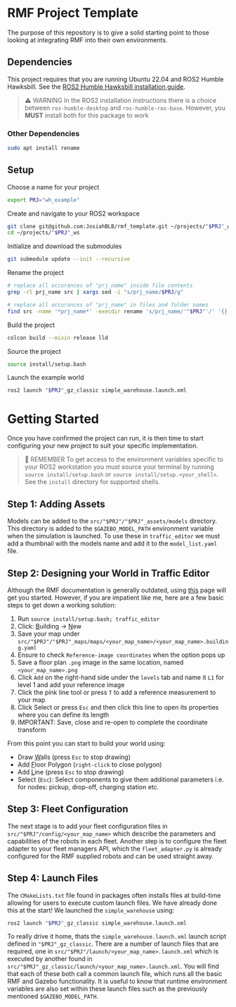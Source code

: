# RMF Project Template
The purpose of this repository is to give a solid starting point to those looking at integrating RMF into their own environments.

## Dependencies
This project requires that you are running Ubuntu 22.04 and ROS2 Humble Hawksbill.
See the [ROS2 Humble Hawksbill installation guide](https://docs.ros.org/en/humble/Installation/Ubuntu-Install-Debians.html).

> :warning: WARNING
> In the ROS2 installation instructions there is a choice between `ros-humble-desktop` and `ros-humble-ros-base`. However, you **MUST** install both for this package to work


### Other Dependencies
```sh
sudo apt install rename
```

## Setup
Choose a name for your project
```sh
export PRJ="wh_example"
```

Create and navigate to your ROS2 workspace
```sh
git clone git@github.com:JosiahBLB/rmf_template.git ~/projects/"$PRJ"_ws
cd ~/projects/"$PRJ"_ws
```

Initialize and download the submodules
```sh
git submodule update --init --recursive
```

Rename the project
```sh
# replace all occurances of "prj_name" inside file contents
grep -rl prj_name src | xargs sed -i "s/prj_name/$PRJ/g"

# replace all occurances of "prj_name" in files and folder names
find src -name '*prj_name*' -execdir rename 's/prj_name/'"$PRJ"'/' '{}' \+
```

Build the project
```sh
colcon build --mixin release lld
```

Source the project
```sh  
source install/setup.bash
```

Launch the example world
```sh
ros2 launch "$PRJ"_gz_classic simple_warehouse.launch.xml
```

# Getting Started

Once you have confirmed the project can run, it is then time to start configuring your new project to suit your specific implementation.

> :memo: REMEMBER
> To get access to the environment variables specific to your ROS2 workstation you must source your terminal by running `source install/setup.bash` or `source install/setup.<your_shell>`. See the `install` directory for supported shells.

## Step 1: Adding Assets
Models can be added to the `src/"$PRJ"/"$PRJ"_assets/models` directory. This directory is added to the `$GAZEBO_MODEL_PATH` environment variable when the simulation is launched. To use these in `traffic_editor` we must add a thumbnail with the models name and add it to the `model_list.yaml` file.

## Step 2: Designing your World in Traffic Editor
Although the RMF documentation is generally outdated, using [this](https://osrf.github.io/ros2multirobotbook/traffic-editor.html) page will get you started. However, if you are impatient like me, here are a few basic steps to get down a working solution:

1. Run `source install/setup.bash; traffic_editor`
2. Click: <ins>B</ins>uilding $\rightarrow$ <ins>N</ins>ew
3. Save your map under `src/"$PRJ"/"$PRJ"_maps/maps/<your_map_name>/<your_map_name>.building.yaml`
4. Ensure to check `Reference-image coordinates` when the option pops up
5. Save a floor plan `.png` image in the same location, named `<your_map_name>.png`
6. Click `Add` on the right-hand side under the `levels` tab and name it `L1` for level 1 and add your reference image
7. Click the pink line tool or press `T` to add a reference measurement to your map
8. Click Select or press `Esc` and then click this line to open its properties where you can define its length
9. IMPORTANT: Save, close and re-open to complete the coordinate transform

From this point you can start to build your world using:
- Draw <ins>W</ins>alls (press `Esc` to stop drawing)
- Add <ins>F</ins>loor Polygon (`right-click` to close polygon)
- Add <ins>L</ins>ine (press `Esc` to stop drawing)
- Select (`Esc`): Select components to give them additional parameters i.e. for nodes: pickup, drop-off, charging station etc.

## Step 3: Fleet Configuration
The next stage is to add your fleet configuration files in `src/"$PRJ"/config/<your_map_name>` which describe the parameters and capabilities of the robots in each fleet. Another step is to configure the fleet adapter to your fleet managers API, which the `fleet_adapter.py` is already configured for the RMF supplied robots and can be used straight away.

## Step 4: Launch Files
The `CMakeLists.txt` file found in packages often installs files at build-time allowing for users to execute custom launch files. We have already done this at the start! We launched the `simple_warehouse` using:
```sh
ros2 launch "$PRJ"_gz_classic simple_warehouse.launch.xml
```
To really drive it home, thats the `simple_warehouse.launch.xml` launch script defined in `"$PRJ"_gz_classic`. There are a number of launch files that are required, one in `src/"$PRJ"/launch/<your_map_name>.launch.xml` which is executed by another found in `src/"$PRJ"_gz_classic/launch/<your_map_name>.launch.xml`. You will find that each of these both call a common launch file, which runs all the basic RMF and Gazebo functionality. It is useful to know that runtime environment variables are also set within these launch files such as the previously mentioned `$GAZEBO_MODEL_PATH`.
